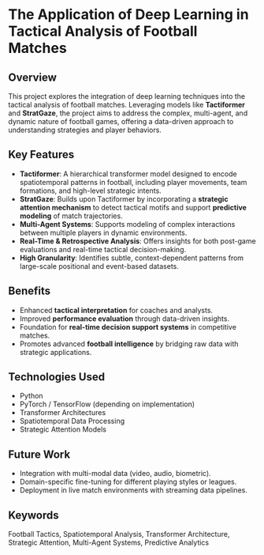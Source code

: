 # The Application of Deep Learning in Tactical Analysis of Football Matches

## Overview

This project explores the integration of deep learning techniques into the tactical analysis of football matches. Leveraging models like **Tactiformer** and **StratGaze**, the project aims to address the complex, multi-agent, and dynamic nature of football games, offering a data-driven approach to understanding strategies and player behaviors.

## Key Features

- **Tactiformer**: A hierarchical transformer model designed to encode spatiotemporal patterns in football, including player movements, team formations, and high-level strategic intents.
- **StratGaze**: Builds upon Tactiformer by incorporating a **strategic attention mechanism** to detect tactical motifs and support **predictive modeling** of match trajectories.
- **Multi-Agent Systems**: Supports modeling of complex interactions between multiple players in dynamic environments.
- **Real-Time & Retrospective Analysis**: Offers insights for both post-game evaluations and real-time tactical decision-making.
- **High Granularity**: Identifies subtle, context-dependent patterns from large-scale positional and event-based datasets.

## Benefits

- Enhanced **tactical interpretation** for coaches and analysts.
- Improved **performance evaluation** through data-driven insights.
- Foundation for **real-time decision support systems** in competitive matches.
- Promotes advanced **football intelligence** by bridging raw data with strategic applications.

## Technologies Used

- Python
- PyTorch / TensorFlow (depending on implementation)
- Transformer Architectures
- Spatiotemporal Data Processing
- Strategic Attention Models

## Future Work

- Integration with multi-modal data (video, audio, biometric).
- Domain-specific fine-tuning for different playing styles or leagues.
- Deployment in live match environments with streaming data pipelines.

## Keywords

Football Tactics, Spatiotemporal Analysis, Transformer Architecture, Strategic Attention, Multi-Agent Systems, Predictive Analytics
